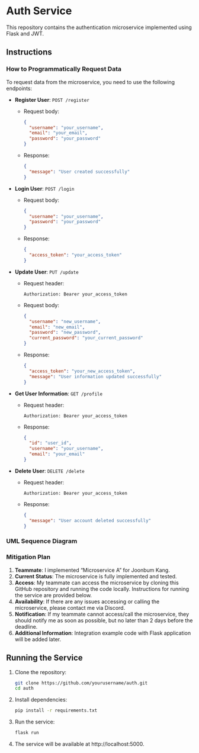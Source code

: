 # Auth Service

This repository contains the authentication microservice implemented using Flask and JWT.

## Instructions

### How to Programmatically Request Data

To request data from the microservice, you need to use the following endpoints:

- **Register User**: `POST /register`
    - Request body:
      ```json
      {
        "username": "your_username",
        "email": "your_email",
        "password": "your_password"
      }
      ```
    - Response:
      ```json
      {
        "message": "User created successfully"
      }
      ```

- **Login User**: `POST /login`
    - Request body:
      ```json
      {
        "username": "your_username",
        "password": "your_password"
      }
      ```
    - Response:
      ```json
      {
        "access_token": "your_access_token"
      }
      ```

- **Update User**: `PUT /update`
    - Request header:
      ```plaintext
      Authorization: Bearer your_access_token
      ```
    - Request body:
      ```json
      {
        "username": "new_username",
        "email": "new_email",
        "password": "new_password",
        "current_password": "your_current_password"
      }
      ```
    - Response:
      ```json
      {
        "access_token": "your_new_access_token",
        "message": "User information updated successfully"
      }
      ```
- **Get User Information**: `GET /profile`
    - Request header:
      ```plaintext
      Authorization: Bearer your_access_token
      ```
    - Response:
      ```json
      {
        "id": "user_id",
        "username": "your_username",
        "email": "your_email"
      }
      ```
- **Delete User**: `DELETE /delete`
    - Request header:
      ```plaintext
      Authorization: Bearer your_access_token
      ```
    - Response:
      ```json
      {
        "message": "User account deleted successfully"
      }
      ```

### UML Sequence Diagram



### Mitigation Plan

1. **Teammate**: I implemented “Microservice A” for Joonbum Kang.
2. **Current Status**: The microservice is fully implemented and tested.
3. **Access**: My teammate can access the microservice by cloning this GitHub repository and running the code locally. Instructions for running the service are provided below.
4. **Availability**: If there are any issues accessing or calling the microservice, please contact me via Discord.
5. **Notification**: If my teammate cannot access/call the microservice, they should notify me as soon as possible, but no later than 2 days before the deadline.
6. **Additional Information**: Integration example code with Flask application will be added later.

## Running the Service

1. Clone the repository:
    ```bash
    git clone https://github.com/yourusername/auth.git
    cd auth
    ```
2. Install dependencies:
    ```bash
    pip install -r requirements.txt
    ```
3. Run the service:
    ```bash
    flask run
    ```
4. The service will be available at http://localhost:5000.